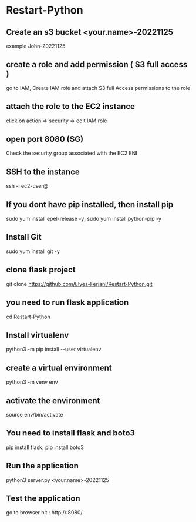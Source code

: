 # Restart-Python


## Create an s3 bucket <your.name>-20221125
example John-20221125

## create a role and add permission ( S3 full access )
go to IAM, Create IAM role and attach S3 full Access permissions to the role

## attach the role to the EC2 instance
click on action => security => edit IAM role

## open port 8080 (SG)
Check the security group associated with the EC2 ENI

## SSH to the instance
ssh -i <keyname> ec2-user@<public-ip>

## If you dont have pip installed, then install pip
sudo yum install epel-release -y;
sudo yum install python-pip -y

## Install Git
sudo yum install git -y

## clone flask project
git clone https://github.com/Elyes-Ferjani/Restart-Python.git

## you need to run flask application
cd Restart-Python

## Install virtualenv
python3 -m pip install --user virtualenv


## create a virtual environment
python3 -m venv env

## activate the environment
source env/bin/activate

## You need to install flask and boto3
pip install flask;
pip install boto3

## Run the application
python3 server.py <your.name>-20221125

## Test the application
go to browser hit : http://<ec2-public-ip>:8080/